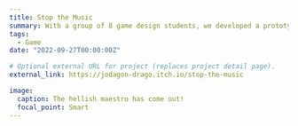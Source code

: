 ```yaml
---
title: Stop the Music
summary: With a group of 8 game design students, we developed a prototype of an audio experience using Unity and FMOD. Players swat gremlins playing instruments to prevent them from summoning their leader.
tags:
  - Game
date: "2022-09-27T00:00:00Z"

# Optional external URL for project (replaces project detail page).
external_link: https://jodagon-drago.itch.io/stop-the-music

image:
  caption: The hellish maestro has come out!
  focal_point: Smart
---
```

